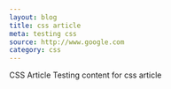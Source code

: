 ```yaml
---
layout: blog
title: css article
meta: testing css
source: http://www.google.com
category: css
---
```

CSS Article
Testing content for css article